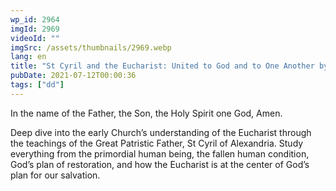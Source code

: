 ```yaml
---
wp_id: 2964
imgId: 2969
videoId: ""
imgSrc: /assets/thumbnails/2969.webp
lang: en
title: "St Cyril and the Eucharist: United to God and to One Another by Fr. Anthony Mourad"
pubDate: 2021-07-12T00:00:36
tags: ["dd"]
---
```


<!-- page: 6 -->

<p>In the name of the Father, the Son, the Holy Spirit one God, Amen.</p>
<p>Deep dive into the early Church’s understanding of the Eucharist through the teachings of the Great Patristic Father, St Cyril of Alexandria. Study everything from the primordial human being, the fallen human condition, God’s plan of restoration, and how the Eucharist is at the center of God’s plan for our salvation.</p>
